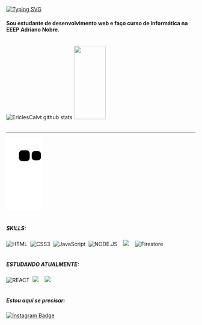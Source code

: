 [![Typing SVG](https://readme-typing-svg.herokuapp.com/?color=418cf2&size=35&center=true&vCenter=true&width=1000&lines=Hi!+Meu+nome+e+Gabriel+Marques+Araujo;Be+Welcome!+:%29)](https://git.io/typing-svg)



#### Sou estudante de desenvolvimento web e faço curso de informática na EEEP Adriano Nobre.
<br>


<div aling='center'>
  <img width="47%" height="195px" src="https://github-readme-stats.vercel.app/api?username=EriclesCalvt&show_icons=true&count_private=true&hide_border=true&title_color=418cf2&icon_color=00bfbf&text_color=c9d1d9&bg_color=0d1117" alt="EriclesCalvt github stats" /> 
   <img width="41%" height="195px" src="https://github-readme-stats.vercel.app/api/top-langs/?username=Gabrielmarquezin&layout=compact&hide_border=true&title_color=418cf2&text_color=00bfbf&bg_color=0d1117" />
</div>
<br>

---

![snake gif](https://github.com/Gabrielmarquezin/Gabrielmarquezin/blob/output/github-contribution-grid-snake.svg)
<br>
<br>

##### SKILLS:
![HTML](https://img.icons8.com/color/48/000000/html-5--v1.png)&nbsp;
![CSS3](https://img.icons8.com/color/48/000000/css3.png)&nbsp;
![JavaScript](https://img.icons8.com/color/48/000000/javascript--v1.png)&nbsp;
![NODE.JS](https://img.icons8.com/color/48/000000/nodejs.png)&nbsp; &nbsp;
<img widht='53px' height='53px' src="https://pics.freeicons.io/uploads/icons/png/19218518301553750371-512.png"/>&nbsp; &nbsp;
![Firestore](https://img.icons8.com/color/48/000000/cloud-firestore.png) 
<br>
<br>

##### ESTUDANDO ATUALMENTE:
![REACT](https://img.icons8.com/plasticine/50/000000/react.png)&nbsp;
<img widht='50px' height='50px' src='https://pics.freeicons.io/uploads/icons/png/2765419221551942634-512.png'/>&nbsp; &nbsp;
<img widht='50px' height='50px' src='https://pics.freeicons.io/uploads/icons/png/17839680241551942828-512.png'/>&nbsp;
<br>
<br>


##### Estou aqui se precisar:
[![Instagram Badge](https://img.shields.io/badge/Instagram-E4405F?style=for-the-badge&logo=instagram&logoColor=white)](https://www.instagram.com/EriclesCalvt)

